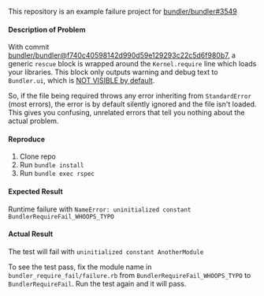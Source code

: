 This repository is an example failure project for [bundler/bundler#3549](https://github.com/bundler/bundler/issues/3549)

#### Description of Problem
With commit [bundler/bundler@f740c40598142d990d59e129293c22c5d6f980b7](https://github.com/bundler/bundler/commit/f740c40598142d990d59e129293c22c5d6f980b7), a generic `rescue` block is wrapped around the `Kernel.require` line which loads your libraries. This block only outputs warning and debug text to `Bundler.ui`, which is [NOT VISIBLE by default](https://github.com/bundler/bundler/blob/c8c7d58a6628097bbe58dd47c11b5e9dc25c897a/lib/bundler.rb#L95-L97).

So, if the file being required throws any error inheriting from `StandardError` (most errors), the error is by default silently ignored and the file isn't loaded. This gives you confusing, unrelated errors that tell you nothing about the actual problem.

#### Reproduce
1. Clone repo
2. Run `bundle install`
3. Run `bundle exec rspec`

#### Expected Result
Runtime failure with `NameError: uninitialized constant BundlerRequireFail_WHOOPS_TYPO`

#### Actual Result
The test will fail with `uninitialized constant AnotherModule`

To see the test pass, fix the module name in `bundler_require_fail/failure.rb` from `BundlerRequireFail_WHOOPS_TYPO` to `BundlerRequireFail`. Run the test again and it will pass.
